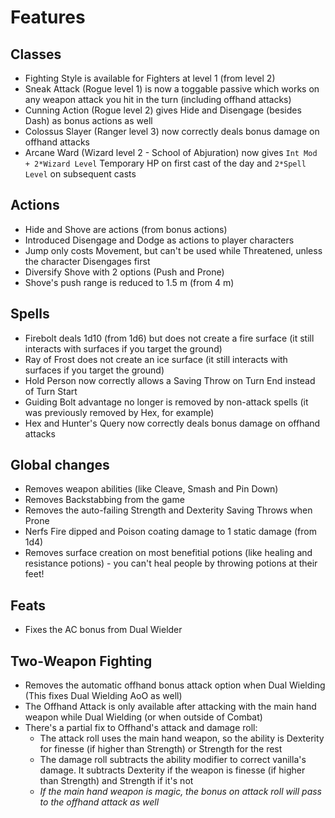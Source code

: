 # Features

## Classes
* Fighting Style is available for Fighters at level 1 (from level 2)
* Sneak Attack (Rogue level 1) is now a toggable passive which works on any weapon attack you hit in the turn (including offhand attacks)
* Cunning Action (Rogue level 2) gives Hide and Disengage (besides Dash) as bonus actions as well
* Colossus Slayer (Ranger level 3) now correctly deals bonus damage on offhand attacks
* Arcane Ward (Wizard level 2 - School of Abjuration) now gives `Int Mod + 2*Wizard Level` Temporary HP on first cast of the day and `2*Spell Level` on subsequent casts

## Actions
* Hide and Shove are actions (from bonus actions)
* Introduced Disengage and Dodge as actions to player characters
* Jump only costs Movement, but can't be used while Threatened, unless the character Disengages first
* Diversify Shove with 2 options (Push and Prone)
* Shove's push range is reduced to 1.5 m (from 4 m)

## Spells
* Firebolt deals 1d10 (from 1d6) but does not create a fire surface (it still interacts with surfaces if you target the ground)
* Ray of Frost does not create an ice surface (it still interacts with surfaces if you target the ground)
* Hold Person now correctly allows a Saving Throw on Turn End instead of Turn Start
* Guiding Bolt advantage no longer is removed by non-attack spells (it was previously removed by Hex, for example)
* Hex and Hunter's Query now correctly deals bonus damage on offhand attacks

## Global changes
* Removes weapon abilities (like Cleave, Smash and Pin Down)
* Removes Backstabbing from the game
* Removes the auto-failing Strength and Dexterity Saving Throws when Prone
* Nerfs Fire dipped and Poison coating damage to 1 static damage (from 1d4)
* Removes surface creation on most benefitial potions (like healing and resistance potions) - you can't heal people by throwing potions at their feet!

## Feats
* Fixes the AC bonus from Dual Wielder

## Two-Weapon Fighting
* Removes the automatic offhand bonus attack option when Dual Wielding (This fixes Dual Wielding AoO as well)
* The Offhand Attack is only available after attacking with the main hand weapon while Dual Wielding (or when outside of Combat)
* There's a partial fix to Offhand's attack and damage roll:
  * The attack roll uses the main hand weapon, so the ability is Dexterity for finesse (if higher than Strength) or Strength for the rest
  * The damage roll subtracts the ability modifier to correct vanilla's damage. It subtracts Dexterity if the weapon is finesse (if higher than Strength) and Strength if it's not
  * _If the main hand weapon is magic, the bonus on attack roll will pass to the offhand attack as well_
